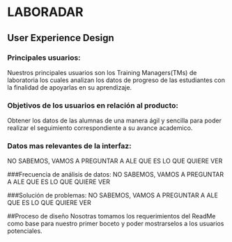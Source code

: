 # LABORADAR
## User Experience Design
### Principales usuarios:
Nuestros principales usuarios son los Training Managers(TMs) de laboratoria los cuales analizan los datos de progreso de las estudiantes con la finalidad de apoyarlas en su aprendizaje.

### Objetivos de los usuarios en relación al producto:
Obtener los datos de las alumnas de una manera ágil y sencilla para poder realizar el seguimiento correspondiente a su avance academico.

### Datos mas relevantes de la interfaz:
NO SABEMOS, VAMOS A PREGUNTAR A ALE QUE ES LO QUE QUIERE VER

###Frecuencia de análisis de datos:
NO SABEMOS, VAMOS A PREGUNTAR A ALE QUE ES LO QUE QUIERE VER

###Solución de problemas:
NO SABEMOS, VAMOS A PREGUNTAR A ALE QUE ES LO QUE QUIERE VER

##Proceso de diseño
Nosotras tomamos los requerimientos del ReadMe como base para nuestro primer boceto y poder mostrarselos a los usuarios potenciales.



### 




